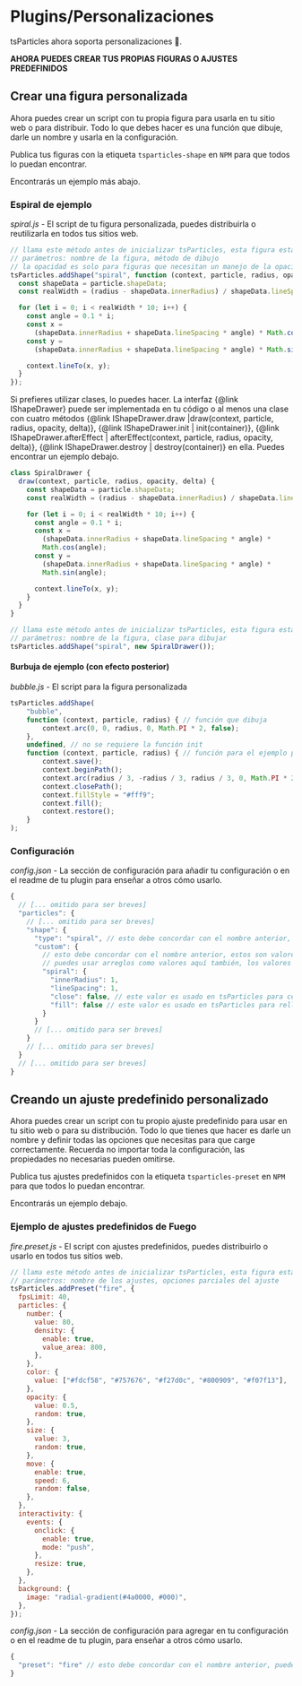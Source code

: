 # Plugins/Personalizaciones

tsParticles ahora soporta personalizaciones 🥳.

**AHORA PUEDES CREAR TUS PROPIAS FIGURAS O AJUSTES PREDEFINIDOS**

## Crear una figura personalizada

Ahora puedes crear un script con tu propia figura para usarla en tu sitio web o para distribuir. Todo lo que debes hacer es una función que dibuje, darle un nombre y usarla en la configuración.

Publica tus figuras con la etiqueta `tsparticles-shape` en `NPM` para que todos lo puedan encontrar.

Encontrarás un ejemplo más abajo.

### Espiral de ejemplo

_spiral.js_ - El script de tu figura personalizada, puedes distribuirla o reutilizarla en todos tus sitios web.

```javascript
// llama este método antes de inicializar tsParticles, esta figura estará disponible en todas las instancias de tsParticles
// parámetros: nombre de la figura, método de dibujo
// la opacidad es solo para figuras que necesitan un manejo de la opacidad distinto, como imágenes
tsParticles.addShape("spiral", function (context, particle, radius, opacity) {
  const shapeData = particle.shapeData;
  const realWidth = (radius - shapeData.innerRadius) / shapeData.lineSpacing;

  for (let i = 0; i < realWidth * 10; i++) {
    const angle = 0.1 * i;
    const x =
      (shapeData.innerRadius + shapeData.lineSpacing * angle) * Math.cos(angle);
    const y =
      (shapeData.innerRadius + shapeData.lineSpacing * angle) * Math.sin(angle);

    context.lineTo(x, y);
  }
});
```

Si prefieres utilizar clases, lo puedes hacer. La interfaz {@link IShapeDrawer} puede ser implementada en tu código o al menos una clase con cuatro métodos {@link IShapeDrawer.draw |draw(context, particle, radius, opacity, delta)}, {@link IShapeDrawer.init | init(container)}, {@link IShapeDrawer.afterEffect | afterEffect(context, particle, radius, opacity, delta)}, {@link IShapeDrawer.destroy | destroy(container)} en ella. Puedes encontrar un ejemplo debajo.

```javascript
class SpiralDrawer {
  draw(context, particle, radius, opacity, delta) {
    const shapeData = particle.shapeData;
    const realWidth = (radius - shapeData.innerRadius) / shapeData.lineSpacing;

    for (let i = 0; i < realWidth * 10; i++) {
      const angle = 0.1 * i;
      const x =
        (shapeData.innerRadius + shapeData.lineSpacing * angle) *
        Math.cos(angle);
      const y =
        (shapeData.innerRadius + shapeData.lineSpacing * angle) *
        Math.sin(angle);

      context.lineTo(x, y);
    }
  }
}

// llama este método antes de inicializar tsParticles, esta figura estará disponible en todas las instancias de tsParticles
// parámetros: nombre de la figura, clase para dibujar
tsParticles.addShape("spiral", new SpiralDrawer());
```

#### Burbuja de ejemplo (con efecto posterior)

_bubble.js_ - El script para la figura personalizada

```javascript
tsParticles.addShape(
    "bubble",
    function (context, particle, radius) { // función que dibuja
        context.arc(0, 0, radius, 0, Math.PI * 2, false);
    },
    undefined, // no se requiere la función init
    function (context, particle, radius) { // función para el ejemplo posterior
        context.save();
        context.beginPath();
        context.arc(radius / 3, -radius / 3, radius / 3, 0, Math.PI * 2, false);
        context.closePath();
        context.fillStyle = "#fff9";
        context.fill();
        context.restore();
    }
);
```

### Configuración

_config.json_ - La sección de configuración para añadir tu configuración o en el readme de tu plugin para enseñar a otros cómo usarlo.

```javascript
{
  // [... omitido para ser breves]
  "particles": {
    // [... omitido para ser breves]
    "shape": {
      "type": "spiral", // esto debe concordar con el nombre anterior, el tipo funciona como siempre, puedes usar un arreglo con tu figura personalizada en él
      "custom": {
        // esto debe concordar con el nombre anterior, estos son valores definidos en particle.shapeData (la primera línea del método anterior)
        // puedes usar arreglos como valores aquí también, los valores se tomarán aleatoriamente, como en figuras estándar
        "spiral": {
          "innerRadius": 1,
          "lineSpacing": 1,
          "close": false, // este valor es usado en tsParticles para cerrar el trazo, si no quieres cerrarlo, pon este valor en false
          "fill": false // este valor es usado en tsParticles para rellenar la figura con el color de las partículas, si solo quieres el trazo, pon este valor en false
        }
      }
      // [... omitido para ser breves]
    }
    // [... omitido para ser breves]
  }
  // [... omitido para ser breves]
}
```

## Creando un ajuste predefinido personalizado

Ahora puedes crear un script con tu propio ajuste predefinido para usar en tu sitio web o para su distribución. Todo lo que tienes que hacer es darle un nombre y definir todas las opciones que necesitas para que carge correctamente. Recuerda no importar toda la configuración, las propiedades no necesarias pueden omitirse.

Publica tus ajustes predefinidos con la etiqueta `tsparticles-preset` en `NPM` para que todos lo puedan encontrar.

Encontrarás un ejemplo debajo.

### Ejemplo de ajustes predefinidos de Fuego

_fire.preset.js_ - El script con ajustes predefinidos, puedes distribuirlo o usarlo en todos tus sitios web.

```javascript
// llama este método antes de inicializar tsParticles, esta figura estará disponible en todas las instancias de tsParticles
// parámetros: nombre de los ajustes, opciones parciales del ajuste
tsParticles.addPreset("fire", {
  fpsLimit: 40,
  particles: {
    number: {
      value: 80,
      density: {
        enable: true,
        value_area: 800,
      },
    },
    color: {
      value: ["#fdcf58", "#757676", "#f27d0c", "#800909", "#f07f13"],
    },
    opacity: {
      value: 0.5,
      random: true,
    },
    size: {
      value: 3,
      random: true,
    },
    move: {
      enable: true,
      speed: 6,
      random: false,
    },
  },
  interactivity: {
    events: {
      onclick: {
        enable: true,
        mode: "push",
      },
      resize: true,
    },
  },
  background: {
    image: "radial-gradient(#4a0000, #000)",
  },
});
```

_config.json_ - La sección de configuración para agregar en tu configuración o en el readme de tu plugin, para enseñar a otros cómo usarlo.

```javascript
{
  "preset": "fire" // esto debe concordar con el nombre anterior, puede usarse en valores de un arreglo también, va a cargarse en orden como todo lo demás
}
```
